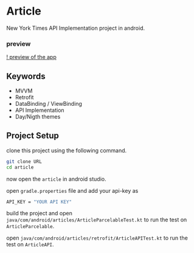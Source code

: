 # Article

New York Times API Implementation project in android.
### preview

[! preview of the app  ](https://user-images.githubusercontent.com/51732590/187590827-1a4ac66a-95e9-4a10-8804-0d01e5424fd5.mp4)

## Keywords

* MVVM
* Retrofit
* DataBinding / ViewBinding
* API Implementation
* Day/Nigth themes

## Project Setup

clone this project using the following command.

```bash
git clone URL
cd article 
```
now open the ``article``  in android studio.

open ``gradle.properties`` file and add your api-key as

```bash
API_KEY = "YOUR API KEY"
```

build the project and open `java/com/android/articles/ArticleParcelableTest.kt` to run the test on `ArticleParcelable`.

open `java/com/android/articles/retrofit/ArticleAPITest.kt` to run the test on `ArticleAPI`.


